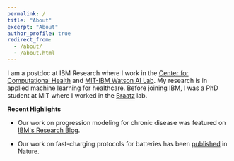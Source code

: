 ```yaml
---
permalink: /
title: "About"
excerpt: "About"
author_profile: true
redirect_from: 
  - /about/
  - /about.html
---
```


I am a postdoc at IBM Research where I work in the [Center for Computational Health](https://researcher.watson.ibm.com/researcher/view_group.php?id=6743) and [MIT-IBM Watson AI Lab](https://mitibmwatsonailab.mit.edu). My research is in applied machine learning for healthcare. Before joining IBM, I was a PhD student at MIT where I worked in the [Braatz](http://web.mit.edu/braatzgroup/) lab.

**Recent Highlights** <br>

* Our work on progression modeling for chronic disease was featured on [IBM's Research Blog](https://www.ibm.com/blogs/research/2020/08/mjff-parkinsons-modeling/).

* Our work on fast-charging protocols for batteries has been [published](https://www.nature.com/articles/s41586-020-1994-5.epdf) in Nature.